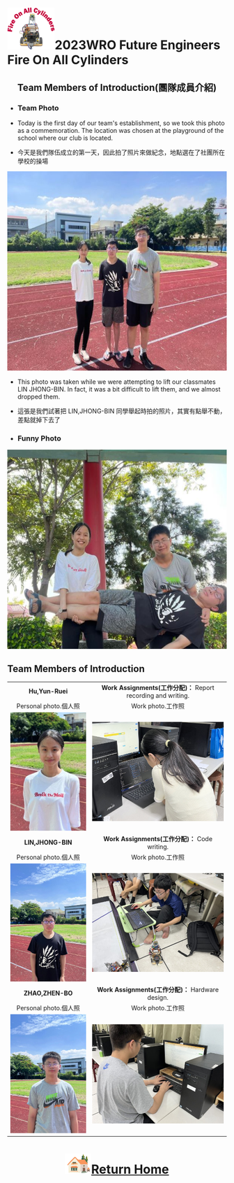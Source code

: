 ![LOGO](../other/img/logo.png)2023WRO Future Engineers Fire On All Cylinders  
=====
## <div align="center"> Team Members of Introduction(團隊成員介紹)</div>
- ### Team Photo  

- Today is the first day of our team's establishment, so we took this photo as a commemoration. The location was chosen at the playground of the school where our club is located.

- 今天是我們隊伍成立的第一天，因此拍了照片來做紀念，地點選在了社團所在學校的操場

<div align="center"><img src="./img/team_photo.jpg" width = "562" height = "456" alt="圖體照"  />  </div>  

- This photo was taken while we were attempting to lift our classmates LIN JHONG-BIN. In fact, it was a bit difficult to lift them, and we almost dropped them.

- 這張是我們試著把 LIN,JHONG-BIN 同學舉起時拍的照片，其實有點舉不動，差點就掉下去了

- ### Funny Photo  
<div align="center"><img src="./img/funny_photo.jpg" width = "562" height = "456" alt="趣味照" /> </div>  

## Team Members of Introduction  
|   |   |
| :----: | :----: |
| __Hu,Yun-Ruei__  | __Work Assignments(工作分配)：__ Report recording and writing.|
|   Personal photo.個人照 | Work photo.工作照 |
| <img src="./img/Hu.jpg" alt="Image" width="300"> | <img src="./img/hu_work.jpg" alt="Image" width="600"> |
| __LIN,JHONG-BIN__  | __Work Assignments(工作分配)：__ Code writing.|
|  Personal photo.個人照  |  Work photo.工作照   |    
| <img src="./img/lin.jpg" alt="Image" width="300"> | <img src="./img/IMG_8198.JPG" alt="Image" width="600"> |
| __ZHAO,ZHEN-BO__  |  __Work Assignments(工作分配)：__ Hardware design. |
|   Personal photo.個人照  |  Work photo.工作照   |   
| <img src="./img/Bo.jpg" alt="Image" width="300"> | <img src="./img/IMG_8202.JPG" alt="Image" width="600"> |  

# <div align="center">![HOME](../other/img/Home.png)[Return Home](../)</div> 

